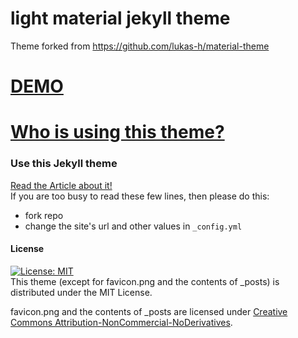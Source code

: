 # light material jekyll theme
Theme forked from https://github.com/lukas-h/material-theme

# [DEMO](http://himsel.me/material-theme)
# [Who is using this theme?](http://himsel.me/06-15-2017-Jekyll-themes.html)

### Use this Jekyll theme
[Read the Article about it!](http://himsel.me/material-theme/2016/09/19/use-my-jekyll-theme.html)  
If you are too busy to read these few lines, then please do this:  
- fork repo  
- change the site's url and other values in `_config.yml`  

#### License
[![License: MIT](https://img.shields.io/badge/License-MIT-yellow.svg)](https://opensource.org/licenses/MIT)  
This theme (except for favicon.png and the contents of \_posts) is distributed under the MIT License.

favicon.png and the contents of \_posts are licensed under [Creative Commons Attribution-NonCommercial-NoDerivatives](https://creativecommons.org/licenses/by-nc-nd/4.0/).
